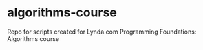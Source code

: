 # algorithms-course
Repo for scripts created for Lynda.com Programming Foundations: Algorithms course
